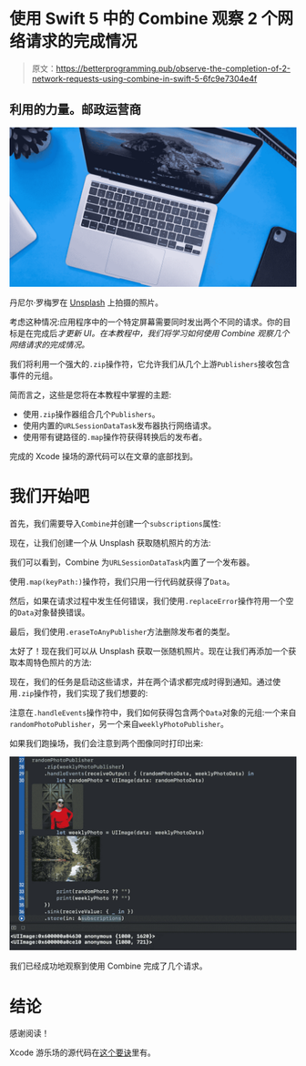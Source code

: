 # 使用 Swift 5 中的 Combine 观察 2 个网络请求的完成情况

> 原文：<https://betterprogramming.pub/observe-the-completion-of-2-network-requests-using-combine-in-swift-5-6fc9e7304e4f>

## 利用的力量。邮政运营商

![](img/1a33a6c5823d93ec4bf5eb9f9f8c9ab3.png)

丹尼尔·罗梅罗在 [Unsplash](https://unsplash.com?utm_source=medium&utm_medium=referral) 上拍摄的照片。

考虑这种情况:应用程序中的一个特定屏幕需要同时发出两个不同的请求。你的目标是在完成后*才更新 UI。在本教程中，我们将学习如何使用 Combine 观察几个网络请求的完成情况。*

我们将利用一个强大的`.zip`操作符，它允许我们从几个上游`Publishers`接收包含事件的元组。

简而言之，这些是您将在本教程中掌握的主题:

*   使用`.zip`操作器组合几个`Publishers`。
*   使用内置的`URLSessionDataTask`发布器执行网络请求。
*   使用带有键路径的`.map`操作符获得转换后的发布者。

完成的 Xcode 操场的源代码可以在文章的底部找到。

# 我们开始吧

首先，我们需要导入`Combine`并创建一个`subscriptions`属性:

现在，让我们创建一个从 Unsplash 获取随机照片的方法:

我们可以看到，Combine 为`URLSessionDataTask`内置了一个发布器。

使用`.map(keyPath:)`操作符，我们只用一行代码就获得了`Data`。

然后，如果在请求过程中发生任何错误，我们使用`.replaceError`操作符用一个空的`Data`对象替换错误。

最后，我们使用`.eraseToAnyPublisher`方法删除发布者的类型。

太好了！现在我们可以从 Unsplash 获取一张随机照片。现在让我们再添加一个获取本周特色照片的方法:

现在，我们的任务是启动这些请求，并在两个请求都完成时得到通知。通过使用`.zip`操作符，我们实现了我们想要的:

注意在`.handleEvents`操作符中，我们如何获得包含两个`Data`对象的元组:一个来自`randomPhotoPublisher`，另一个来自`weeklyPhotoPublisher`。

如果我们跑操场，我们会注意到两个图像同时打印出来:

![](img/fb66093125745eac7bac432ee0724c4c.png)

我们已经成功地观察到使用 Combine 完成了几个请求。

# 结论

感谢阅读！

Xcode 游乐场的源代码在[这个要诀](https://gist.github.com/zafarivaev/41241de9bb4b178950352f92733e4009)里有。